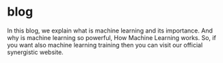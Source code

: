# blog
In this blog, we explain what is machine learning and its importance. And why is machine learning so powerful, How Machine Learning works. So, if you want also machine learning training then you can visit our official synergistic website.

